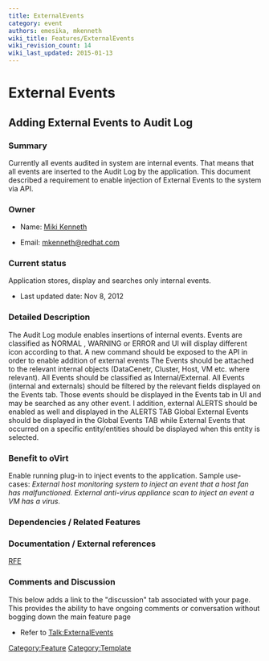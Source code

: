 ```yaml
---
title: ExternalEvents
category: event
authors: emesika, mkenneth
wiki_title: Features/ExternalEvents
wiki_revision_count: 14
wiki_last_updated: 2015-01-13
---
```


# External Events

## Adding External Events to Audit Log

### Summary

Currently all events audited in system are internal events. That means that all events are inserted to the Audit Log by the application.
This document described a requirement to enable injection of External Events to the system via API.

### Owner

*   Name: [ Miki Kenneth](User:MyUser)

<!-- -->

*   Email: mkenneth@redhat.com

### Current status

Application stores, display and searches only internal events.

*   Last updated date: Nov 8, 2012

### Detailed Description

The Audit Log module enables insertions of internal events.
Events are classified as NORMAL , WARNING or ERROR and UI will display different icon according to that.
A new command should be exposed to the API in order to enable addition of external events
The Events should be attached to the relevant internal objects (DataCenetr, Cluster, Host, VM etc. where relevant).
All Events should be classified as Internal/External.
All Events (internal and externals) should be filtered by the relevant fields displayed on the Events tab.
Those events should be displayed in the Events tab in UI and may be searched as any other event.
I addition, external ALERTS should be enabled as well and displayed in the ALERTS TAB
Global External Events should be displayed in the Global Events TAB while External Events that occurred on a specific entity/entities should be displayed when this entity is selected.

### Benefit to oVirt

Enable running plug-in to inject events to the application.
Sample use-cases:
*External host monitoring system to inject an event that a host fan has malfunctioned.* *External anti-virus appliance scan to inject an event a VM has a virus.*

### Dependencies / Related Features

### Documentation / External references

[RFE](https://bugzilla.redhat.com/show_bug.cgi?id=873223)

### Comments and Discussion

This below adds a link to the "discussion" tab associated with your page. This provides the ability to have ongoing comments or conversation without bogging down the main feature page

*   Refer to <Talk:ExternalEvents>

<Category:Feature> <Category:Template>
